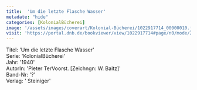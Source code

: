 ```yaml
---
title:  'Um die letzte Flasche Wasser'
metadate: "hide"
categories: [KolonialBücherei]
image: '/assets/images/coverart/Kolonial-Bücherei/1022917714_00000010.jpg'
visit: 'https://portal.dnb.de/bookviewer/view/1022917714#page/n0/mode/2up'
---
```

Titel: 'Um die letzte Flasche Wasser' <br>
Serie: 'KolonialBücherei' <br>
Jahr: '1940' <br>
AutorIn: 'Pieter TerVoorst. [Zeichngn: W. Baitz]' <br>
Band-Nr: '?' <br>
Verlag: ' Steiniger'